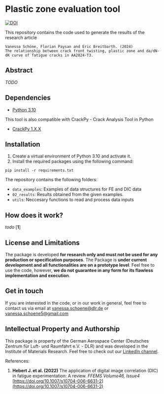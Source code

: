 # Plastic zone evaluation tool
[![DOI](https://zenodo.org/badge/DOI/10.1016/j.engfracmech.2024.110664.svg )](https://doi.org/10.1016/j.engfracmech.2024.110664 )

This repository contains the code used to generate the results of the research article
```
Vanessa Schöne, Florian Paysan and Eric Breitbarth. (2024)
The relationship between crack front twisting, plastic zone and da/dN-dK curve of fatigue cracks in AA2024-T3. 
```

## Abstract
*TODO*

## Dependencies
*  <a href="https://www.python.org/downloads/release/python-310/" target="_blank">Python 3.10</a>

This tool is also compatible with CrackPy - Crack Analysis Tool in Python
*  <a href="https://github.com/dlr-wf/crackpy" target="_blank">CrackPy 1.X.X</a>


## Installation

1. Create a virtual environment of Python 3.10 and activate it.
2. Install the required packages using the following command:
```shell
pip install -r requirements.txt
```

The repository contains the following folders:
* `data_examples`: Examples of data structures for FE and DIC data
* `02_results`: Results obtained from the given examples.
* `utils`: Neccesary functions to read and process data inputs

## How does it work?
 *todo*
[**1**]

 ## License and Limitations
The package is developed **for research only and must not be used for any production or specification purposes**. 
The Package is **under current development and all functionalities are on a prototype level**. 
Feel free to use the code, however, **we do not guarantee in any form for its flawless implementation and execution**.

 
## Get in touch
If you are interested in the code, or in our work in general, feel free to contact us 
via email at [vanessa.schoene@dlr.de](mailto:vanessa.schoene@dlr.de) or [vanessa.schoene5@gmail.com](mailto:vanessa.schoene5@gmail.com)

## Intellectual Property and Authorship 
This package is property of the German Aerospace Center (Deutsches Zentrum für Luft- und Raumfahrt e.V. - DLR) 
and was developed in the Institute of Materials Research. Feel free to check out our [LinkedIn channel](https://www.linkedin.com/company/dlr-wf).

References:

1. **Hebert J. et al. (2022)** The application of digital image correlation (DIC) in fatigue experimentation: A review. 
   _FFEMS Volume46, Issue4_ 
   [https://doi.org/10.1007/s10704-006-6631-2](https://doi.org/10.1007/s10704-006-6631-2)
